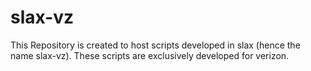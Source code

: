 slax-vz
=======

This Repository is created to host scripts developed in slax (hence the name slax-vz). These scripts are exclusively developed for verizon. 
